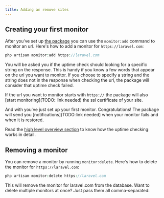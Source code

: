 ```yaml
---
title: Adding an remove sites
---
```


## Creating your first monitor

After you've set up [the package](https://docs.spatie.be/laravel-uptime-monitor/v1/installation-and-setup) you can use the `monitor:add` command to monitor an url. Here's how to add a monitor for `https://laravel.com`:

```php
php artisan monitor:add https://laravel.com
```

You will be asked you if the uptime check should looking for a specific string on the response. This is handy if you know a few words that appear on the url you want to monitor. If you choose to specify a string and the string does not in the response when checking the url, the package will consider that uptime check failed.

If the url you want to monitor starts with `https://` the package will also [start monitoring](TODO: link needed) the ssl certificate of your site.

And with you've just set up your first monitor. Congratulations! The package will send you [notifications](TODO:link needed) when your monitor fails and when it is restored.
 
 Read the [high level overview section](https://docs.spatie.be/laravel-uptime-monitor/v1/high-level-overview) to know how the uptime checking works in detail.
 
 ## Removing a monitor
 
 You can remove a monitor by running  `monitor:delete`. Here's how to delete the monitor for `https://laravel.com`:
 
 ```php
 php artisan monitor:delete https://laravel.com
 ```
 
 This will remove the monitor for laravel.com from the database. Want to delete multiple monitors at once? Just pass them all comma-separated.
 